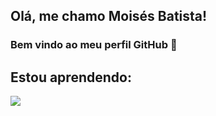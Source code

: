 ## Olá, me chamo Moisés Batista!
### Bem vindo ao meu perfil GitHub 👋

## Estou aprendendo:

<img src="https://cdn.jsdelivr.net/gh/devicons/devicon/icons/csharp/csharp-original.svg" />
          
